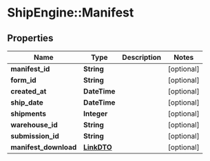 # ShipEngine::Manifest

## Properties
Name | Type | Description | Notes
------------ | ------------- | ------------- | -------------
**manifest_id** | **String** |  | [optional] 
**form_id** | **String** |  | [optional] 
**created_at** | **DateTime** |  | [optional] 
**ship_date** | **DateTime** |  | [optional] 
**shipments** | **Integer** |  | [optional] 
**warehouse_id** | **String** |  | [optional] 
**submission_id** | **String** |  | [optional] 
**manifest_download** | [**LinkDTO**](LinkDTO.md) |  | [optional] 


